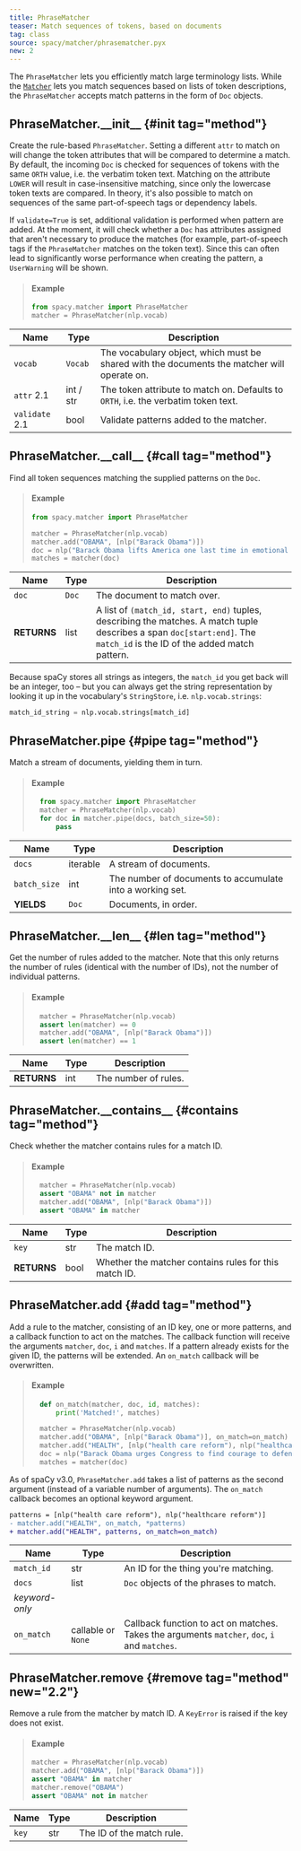 ```yaml
---
title: PhraseMatcher
teaser: Match sequences of tokens, based on documents
tag: class
source: spacy/matcher/phrasematcher.pyx
new: 2
---
```


The `PhraseMatcher` lets you efficiently match large terminology lists. While
the [`Matcher`](/api/matcher) lets you match sequences based on lists of token
descriptions, the `PhraseMatcher` accepts match patterns in the form of `Doc`
objects.

## PhraseMatcher.\_\_init\_\_ {#init tag="method"}

Create the rule-based `PhraseMatcher`. Setting a different `attr` to match on
will change the token attributes that will be compared to determine a match. By
default, the incoming `Doc` is checked for sequences of tokens with the same
`ORTH` value, i.e. the verbatim token text. Matching on the attribute `LOWER`
will result in case-insensitive matching, since only the lowercase token texts
are compared. In theory, it's also possible to match on sequences of the same
part-of-speech tags or dependency labels.

If `validate=True` is set, additional validation is performed when pattern are
added. At the moment, it will check whether a `Doc` has attributes assigned that
aren't necessary to produce the matches (for example, part-of-speech tags if the
`PhraseMatcher` matches on the token text). Since this can often lead to
significantly worse performance when creating the pattern, a `UserWarning` will
be shown.

> #### Example
>
> ```python
> from spacy.matcher import PhraseMatcher
> matcher = PhraseMatcher(nlp.vocab)
> ```

| Name                                    | Type      | Description                                                                                 |
| --------------------------------------- | --------- | ------------------------------------------------------------------------------------------- |
| `vocab`                                 | `Vocab`   | The vocabulary object, which must be shared with the documents the matcher will operate on. |
| `attr` <Tag variant="new">2.1</Tag>     | int / str | The token attribute to match on. Defaults to `ORTH`, i.e. the verbatim token text.          |
| `validate` <Tag variant="new">2.1</Tag> | bool      | Validate patterns added to the matcher.                                                     |

## PhraseMatcher.\_\_call\_\_ {#call tag="method"}

Find all token sequences matching the supplied patterns on the `Doc`.

> #### Example
>
> ```python
> from spacy.matcher import PhraseMatcher
>
> matcher = PhraseMatcher(nlp.vocab)
> matcher.add("OBAMA", [nlp("Barack Obama")])
> doc = nlp("Barack Obama lifts America one last time in emotional farewell")
> matches = matcher(doc)
> ```

| Name        | Type  | Description                                                                                                                                                              |
| ----------- | ----- | ------------------------------------------------------------------------------------------------------------------------------------------------------------------------ |
| `doc`       | `Doc` | The document to match over.                                                                                                                                              |
| **RETURNS** | list  | A list of `(match_id, start, end)` tuples, describing the matches. A match tuple describes a span `doc[start:end]`. The `match_id` is the ID of the added match pattern. |

<Infobox title="Note on retrieving the string representation of the match_id" variant="warning">

Because spaCy stores all strings as integers, the `match_id` you get back will
be an integer, too – but you can always get the string representation by looking
it up in the vocabulary's `StringStore`, i.e. `nlp.vocab.strings`:

```python
match_id_string = nlp.vocab.strings[match_id]
```

</Infobox>

## PhraseMatcher.pipe {#pipe tag="method"}

Match a stream of documents, yielding them in turn.

> #### Example
>
> ```python
>   from spacy.matcher import PhraseMatcher
>   matcher = PhraseMatcher(nlp.vocab)
>   for doc in matcher.pipe(docs, batch_size=50):
>       pass
> ```

| Name         | Type     | Description                                               |
| ------------ | -------- | --------------------------------------------------------- |
| `docs`       | iterable | A stream of documents.                                    |
| `batch_size` | int      | The number of documents to accumulate into a working set. |
| **YIELDS**   | `Doc`    | Documents, in order.                                      |

## PhraseMatcher.\_\_len\_\_ {#len tag="method"}

Get the number of rules added to the matcher. Note that this only returns the
number of rules (identical with the number of IDs), not the number of individual
patterns.

> #### Example
>
> ```python
>   matcher = PhraseMatcher(nlp.vocab)
>   assert len(matcher) == 0
>   matcher.add("OBAMA", [nlp("Barack Obama")])
>   assert len(matcher) == 1
> ```

| Name        | Type | Description          |
| ----------- | ---- | -------------------- |
| **RETURNS** | int  | The number of rules. |

## PhraseMatcher.\_\_contains\_\_ {#contains tag="method"}

Check whether the matcher contains rules for a match ID.

> #### Example
>
> ```python
>   matcher = PhraseMatcher(nlp.vocab)
>   assert "OBAMA" not in matcher
>   matcher.add("OBAMA", [nlp("Barack Obama")])
>   assert "OBAMA" in matcher
> ```

| Name        | Type | Description                                           |
| ----------- | ---- | ----------------------------------------------------- |
| `key`       | str  | The match ID.                                         |
| **RETURNS** | bool | Whether the matcher contains rules for this match ID. |

## PhraseMatcher.add {#add tag="method"}

Add a rule to the matcher, consisting of an ID key, one or more patterns, and a
callback function to act on the matches. The callback function will receive the
arguments `matcher`, `doc`, `i` and `matches`. If a pattern already exists for
the given ID, the patterns will be extended. An `on_match` callback will be
overwritten.

> #### Example
>
> ```python
>   def on_match(matcher, doc, id, matches):
>       print('Matched!', matches)
>
>   matcher = PhraseMatcher(nlp.vocab)
>   matcher.add("OBAMA", [nlp("Barack Obama")], on_match=on_match)
>   matcher.add("HEALTH", [nlp("health care reform"), nlp("healthcare reform")], on_match=on_match)
>   doc = nlp("Barack Obama urges Congress to find courage to defend his healthcare reforms")
>   matches = matcher(doc)
> ```

<Infobox title="Changed in v3.0" variant="warning">

As of spaCy v3.0, `PhraseMatcher.add` takes a list of patterns as the second
argument (instead of a variable number of arguments). The `on_match` callback
becomes an optional keyword argument.

```diff
patterns = [nlp("health care reform"), nlp("healthcare reform")]
- matcher.add("HEALTH", on_match, *patterns)
+ matcher.add("HEALTH", patterns, on_match=on_match)
```

</Infobox>

| Name           | Type               | Description                                                                                   |
| -------------- | ------------------ | --------------------------------------------------------------------------------------------- |
| `match_id`     | str                | An ID for the thing you're matching.                                                          |
| `docs`         | list               | `Doc` objects of the phrases to match.                                                        |
| _keyword-only_ |                    |                                                                                               |
| `on_match`     | callable or `None` | Callback function to act on matches. Takes the arguments `matcher`, `doc`, `i` and `matches`. |

## PhraseMatcher.remove {#remove tag="method" new="2.2"}

Remove a rule from the matcher by match ID. A `KeyError` is raised if the key
does not exist.

> #### Example
>
> ```python
> matcher = PhraseMatcher(nlp.vocab)
> matcher.add("OBAMA", [nlp("Barack Obama")])
> assert "OBAMA" in matcher
> matcher.remove("OBAMA")
> assert "OBAMA" not in matcher
> ```

| Name  | Type | Description               |
| ----- | ---- | ------------------------- |
| `key` | str  | The ID of the match rule. |
